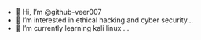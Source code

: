 - 👋 Hi, I’m @github-veer007
- 👀 I’m interested in ethical hacking and cyber security...
- 🌱 I’m currently learning kali linux ...
<!---
github-veer007/github-veer007 is a ✨ special ✨ repository because its `README.md` (this file) appears on your GitHub profile.
You can click the Preview link to take a look at your changes.
--->
